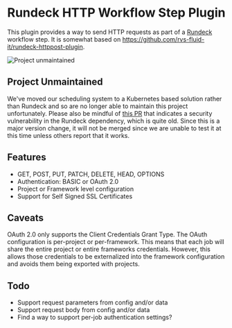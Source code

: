 # Rundeck HTTP Workflow Step Plugin
This plugin provides a way to send HTTP requests as part of
a [Rundeck](http://rundeck.org) workflow step. It is somewhat
based on https://github.com/rvs-fluid-it/rundeck-httppost-plugin.

![Project unmaintained](https://img.shields.io/badge/project-unmaintained-red.svg)

## Project Unmaintained

We've moved our scheduling system to a Kubernetes based solution rather than Rundeck and so are no longer
able to maintain this project unfortunately. Please also be mindful of [this PR](https://github.com/ohioit/rundeck-http-plugin/pull/11)
that indicates a security vulnerability in the Rundeck dependency, which is quite old. Since this
is a major version change, it will not be merged since we are unable to test it at this time unless
others report that it works.

## Features

- GET, POST, PUT, PATCH, DELETE, HEAD, OPTIONS
- Authentication: BASIC or OAuth 2.0
- Project or Framework level configuration
- Support for Self Signed SSL Certificates

## Caveats

OAuth 2.0 only supports the Client Credentials Grant Type. The OAuth
configuration is per-project or per-framework. This means that each job
will share the entire project or entire frameworks credentials. However,
this allows those credentials to be externalized into the framework
configuration and avoids them being exported with projects.

## Todo

- Support request parameters from config and/or data
- Support request body from config and/or data
- Find a way to support per-job authentication settings?
